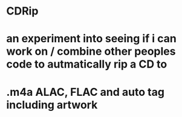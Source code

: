 # CDRip
# an experiment into seeing if i can work on / combine other peoples code to autmatically rip a CD to
# .m4a ALAC, FLAC and auto tag including artwork
